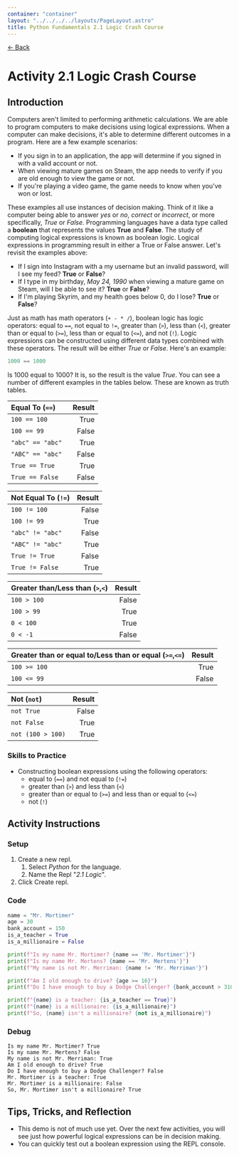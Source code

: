 ```yaml
---
container: "container"
layout: "../../../../layouts/PageLayout.astro"
title: Python Fundamentals 2.1 Logic Crash Course
---
```


[← Back](/comp-sci/python/)

# Activity 2.1 Logic Crash Course

## Introduction

Computers aren't limited to performing arithmetic calculations. We are able to program computers to make decisions using logical expressions. When a computer can make decisions, it's able to determine different outcomes in a program. Here are a few example scenarios:

- If you sign in to an application, the app will determine if you signed in with a valid account or not.
- When viewing mature games on Steam, the app needs to verify if you are old enough to view the game or not.
- If you're playing a video game, the game needs to know when you've won or lost.

These examples all use instances of decision making. Think of it like a computer being able to answer _yes_ or _no_, _correct_ or _incorrect_, or more specifically, _True_ or _False_. Programming languages have a data type called a **boolean** that represents the values **True** and **False**. The study of computing logical expressions is known as boolean logic. Logical expressions in programming result in either a True or False answer. Let's revisit the examples above:

- If I sign into Instagram with a my username but an invalid password, will I see my feed? **True** or **False**?
- If I type in my birthday, _May 24, 1990_ when viewing a mature game on Steam, will I be able to see it? **True** or **False**?
- If I'm playing Skyrim, and my health goes below 0, do I lose? **True** or **False**?

Just as math has math operators (`+ - * /`), boolean logic has logic operators: equal to `==`, not equal to `!=`, greater than (`>`), less than (`<`), greater than or equal to (`>=`), less than or equal to (`<=`), and not (`!`). Logic expressions can be constructed using different data types combined with these operators. The result will be either _True_ or _False_. Here's an example:

```python
1000 == 1000
```

Is 1000 equal to 1000? It is, so the result is the value _True_. You can see a number of different examples in the tables below. These are known as truth tables.

| **Equal To (`==`)** | **Result** |
| :------------------ | ---------: |
| `100 == 100`        |       True |
| `100 == 99`         |      False |
| `"abc" == "abc"`    |       True |
| `"ABC" == "abc" `   |      False |
| `True == True`      |       True |
| `True == False`     |      False |

| **Not Equal To (`!=`)** | **Result** |
| :---------------------- | ---------: |
| `100 != 100`            |      False |
| `100 != 99`             |       True |
| `"abc" != "abc"`        |      False |
| `"ABC" != "abc" `       |       True |
| `True != True`          |      False |
| `True != False`         |       True |

| **Greater than/Less than (`>`,`<`)** | **Result** |
| :----------------------------------- | ---------: |
| `100 > 100`                          |      False |
| `100 > 99`                           |       True |
| `0 < 100`                            |       True |
| `0 < -1`                             |      False |

| **Greater than or equal to/Less than or equal (`>=`,`<=`)** | **Result** |
| :---------------------------------------------------------- | ---------: |
| `100 >= 100`                                                |       True |
| `100 <= 99`                                                 |      False |

| **Not (`not`)**   | **Result** |
| :---------------- | ---------: |
| `not True`        |      False |
| `not False`       |       True |
| `not (100 > 100)` |       True |

### Skills to Practice

- Constructing boolean expressions using the following operators:
  - equal to (`==`) and not equal to (`!=`)
  - greater than (`>`) and less than (`<`)
  - greater than or equal to (`>=`) and less than or equal to (`<=`)
  - not (`!`)

## Activity Instructions

### Setup

1. Create a new repl.
   1. Select _Python_ for the language.
   2. Name the Repl "_2.1 Logic_".
2. Click Create repl.

### Code

```python
name = "Mr. Mortimer"
age = 30
bank_account = 150
is_a_teacher = True
is_a_millionaire = False

print(f"Is my name Mr. Mortimer? {name == 'Mr. Mortimer'}")
print(f"Is my name Mr. Mertens? {name == 'Mr. Mertens'}")
print(f"My name is not Mr. Merriman: {name != 'Mr. Merriman'}")

print(f"Am I old enough to drive? {age >= 16}")
print(f"Do I have enough to buy a Dodge Challenger? {bank_account > 31000}")

print(f"{name} is a teacher: {is_a_teacher == True}")
print(f"{name} is a millionaire: {is_a_millionaire}")
print(f"So, {name} isn't a millionaire? {not is_a_millionaire}")
```

### Debug

```
Is my name Mr. Mortimer? True
Is my name Mr. Mertens? False
My name is not Mr. Merriman: True
Am I old enough to drive? True
Do I have enough to buy a Dodge Challenger? False
Mr. Mortimer is a teacher: True
Mr. Mortimer is a millionaire: False
So, Mr. Mortimer isn't a millionaire? True
```

## Tips, Tricks, and Reflection

- This demo is not of much use yet. Over the next few activities, you will see just how powerful logical expressions can be in decision making.
- You can quickly test out a boolean expression using the REPL console.
